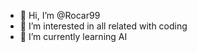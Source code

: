 - 👋 Hi, I’m @Rocar99
- 👀 I’m interested in all related with coding 
- 🌱 I’m currently learning AI

<!---
Rocar99/Rocar99 is a ✨ special ✨ repository because its `README.md` (this file) appears on your GitHub profile.
You can click the Preview link to take a look at your changes.
--->
